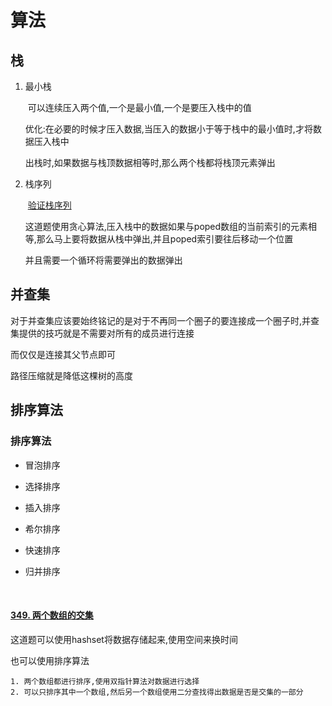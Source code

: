 # 算法

## 栈

1. 最小栈

   ​	可以连续压入两个值,一个是最小值,一个是要压入栈中的值

   ​	优化:在必要的时候才压入数据,当压入的数据小于等于栈中的最小值时,才将数据压入栈中

   出栈时,如果数据与栈顶数据相等时,那么两个栈都将栈顶元素弹出

2. 栈序列

   ​	[验证栈序列](https://leetcode-cn.com/problems/validate-stack-sequences/)

   这道题使用贪心算法,压入栈中的数据如果与poped数组的当前索引的元素相等,那么马上要将数据从栈中弹出,并且poped索引要往后移动一个位置

   并且需要一个循环将需要弹出的数据弹出

## 并查集

对于并查集应该要始终铭记的是对于不再同一个圈子的要连接成一个圈子时,并查集提供的技巧就是不需要对所有的成员进行连接

而仅仅是连接其父节点即可

路径压缩就是降低这棵树的高度

## 排序算法

### 排序算法

- 冒泡排序

- 选择排序

- 插入排序

- 希尔排序

- 快速排序

- 归并排序

  ​    



#### [349. 两个数组的交集](https://leetcode-cn.com/problems/intersection-of-two-arrays/)

这道题可以使用hashset将数据存储起来,使用空间来换时间

也可以使用排序算法

	1. 两个数组都进行排序,使用双指针算法对数据进行选择
 	2. 可以只排序其中一个数组,然后另一个数组使用二分查找得出数据是否是交集的一部分